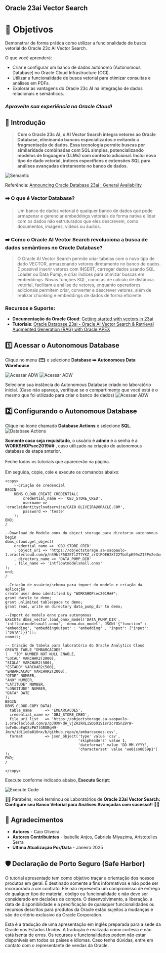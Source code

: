 ## Oracle 23ai Vector Search

# 🎯 **Objetivos**

Demonstrar de forma prática como utilizar a funcionalidade de busca vetorial do Oracle 23c AI Vector Search.

O que você aprenderá:

- Criar e configurar um banco de dados autônomo (Autonomous Database) no Oracle Cloud Infrastructure (OCI).
- Utilizar a funcionalidade de busca vetorial para otimizar consultas e análises em PDFs.
- Explorar as vantagens do Oracle 23c AI na integração de dados relacionais e semânticos.

### _**Aproveite sua experiência na Oracle Cloud!**_


## 📌 Introdução

>**Com o Oracle 23c AI, o AI Vector Search integra vetores ao Oracle Database, eliminando bancos especializados e evitando a fragmentação de dados. Essa tecnologia permite buscas por similaridade combinadas com SQL simples, potencializando modelos de linguagem (LLMs) com contexto adicional. Inclui novo tipo de dado vetorial, índices específicos e extensões SQL para análises avançadas diretamente no banco de dados.** 

![Semantic](images/semantic.png)

Referência: [Announcing Oracle Database 23ai : General Availability
](https://blogs.oracle.com/database/post/oracle-23ai-now-generally-available)

### ➡️ **O que é Vector Database?**

> Um banco de dados vetorial é qualquer banco de dados que pode armazenar e gerenciar embeddings vetoriais de forma nativa e lidar com os dados não estruturados que eles descrevem, como documentos, imagens, vídeos ou áudios.


### ➡️ **Como o Oracle AI Vector Search revoluciona a busca de dados semânticos no Oracle Database?**

> O Oracle AI Vector Search permite criar tabelas com o novo tipo de dado VECTOR, armazenando vetores diretamente no banco de dados. É possível inserir vetores com INSERT, carregar dados usando SQL Loader ou Data Pump, e criar índices para otimizar buscas em embeddings. Novas funções SQL, como as de cálculo de distância vetorial, facilitam a análise de vetores, enquanto operadores adicionais permitem criar, converter e descrever vetores, além de realizar chunking e embeddings de dados de forma eficiente.

### **Recursos e Suporte**:
- **Documentação da Oracle Cloud**: [Getting started with vectors in 23ai](https://blogs.oracle.com/coretec/post/getting-started-with-vectors-in-23ai)
- **Tutoriais**: [Oracle Database 23ai - Oracle AI Vector Search & Retrieval Augmented Generation (RAG) with Oracle APEX](https://www.linkedin.com/pulse/oracle-database-23ai-ai-vector-search-retrieval-augmented-rao-bqkcf/)

## 1️⃣ Acessar o Autonomous Database
Clique no menu **(☰)** e selecione **Database ⮕ Autonomous Data Warehouse**.

   ![Acessar ADW](images/OCIADW1.png)
   ![Acessar ADW](images/OCIADW2.png)

Selecione sua instância do Autonomous Database criado no laboratório inicial. (Caso não apareça, verifique se o compartimento que você está é o mesmo que foi utilizado para criar o banco de dados)
   ![Acessar ADW](images/OCIADW3.png)


## 2️⃣ Configurando o Autonomous Database

Clique no ícone chamado **Database Actions** e selecione **SQL**.
![Database Actions](images/database-actions.png)

**Somente caso seja requisitado**, o usuário é **admin** e a senha é a **WORKSHOPsec2019##** , caso utilizado na criação do autonomous database da etapa anterior.
<br> 
<br>
Feche todos os tutoriais que aparecerão na página.
<br>
<br>
Em seguida, copie, cole e execute os comandos abaixo:


    <copy>  
        --Criação de credencial
    BEGIN
        DBMS_CLOUD.CREATE_CREDENTIAL(
            credential_name => 'OBJ_STORE_CRED',
            username => 'oracleidentitycloudservice/CAIO.OLIVEIRA@ORACLE.COM',
            password => 'teste'
        );
    END;
    /

    --Download de Modelo onnx do object storage para diretorio autonomous
    begin
    dbms_cloud.get_object(
        credential_name => 'OBJ_STORE_CRED'
        , object_uri => 'https://objectstorage.sa-saopaulo-1.oraclecloud.com/p/nS9blF5U2ETiZT7YKZ_zrXtPOEH2Xf22TbdlpK99xZIEPmZedx4_eFBX4khYykmw/n/idi1o0a010nx/b/TDC/o/intfloatmodelsmall.onnx'
        , directory_name => 'DATA_PUMP_DIR'
        , file_name => 'intfloatmodelsmall.onnx'
    );
    end;
    /

    --Criação de usuário/schema para import do modelo e criação da aplicação
    create user demo identified by "WORKSHOPsec2019##";
    grant dwrole to demo;
    grant unlimited tablespace to demo;
    grant read, write on directory data_pump_dir to demo;

    --Import de modelo onnx para autonomous
    EXECUTE dbms_vector.load_onnx_model('DATA_PUMP_DIR', 'intfloatmodelsmall.onnx', 'demo.doc_model', JSON('{"function" : "embedding", "embeddingOutput" : "embedding" , "input": {"input": ["DATA"]}}'));
    commit;

    -- Criação de tabela para laboratório do Oracle Analytics Cloud
    CREATE TABLE "EMBARCACOES"
    (	"ID" NUMBER NOT NULL ENABLE,
	"LOCAL" VARCHAR2(2000),
	"SIGLA" VARCHAR2(500),
	"ESTADO" VARCHAR2(500),
	"EMBARCACAO" VARCHAR2(2000),
	"QTDE" NUMBER,
	"ANO" NUMBER,
	"LATITUDE" NUMBER,
	"LONGITUDE" NUMBER,
	"DATA" DATE
    );
    BEGIN
    DBMS_CLOUD.COPY_DATA(
      table_name      => 'EMBARCACOES',
      credential_name => 'OBJ_STORE_CRED',
      file_uri_list   => 'https://objectstorage.sa-saopaulo-1.oraclecloud.com/p/p3OXW-dA_vjZA2kRL1SDpO1S1sr2crQSnZ9rW-twTe0upEqO8zPW7lGBUBgH9-Jm/n/idi1o0a010nx/b/github_repo/o/embarcacoes.csv',
      format          => json_object('type' value 'csv',
                                     'skipheaders' value 1,
                                     'dateformat' value 'DD-MM-YYYY',
                                     'characterset' value 'we8iso8859p1')
    );
    END;
    /

    </copy>

Execute conforme indicado abaixo, **Execute Script**:

![Execute Code](images\execute-code.png)

🎉🎉 Parabéns, você terminou os Laboratórios de **Oracle 23ai Vector Search: Configure seu Banco Vetorial para Análises Avançadas com sucesso!!** 🎉🎉

## 👥 Agradecimentos

- **Autores** - Caio Oliveira
- **Autores Contribuintes** - Isabelle Anjos, Gabriela Miyazima, Aristotelles Serra
- **Última Atualização Por/Data** - Janeiro 2025

## 🛡️ Declaração de Porto Seguro (Safe Harbor)

O tutorial apresentado tem como objetivo traçar a orientação dos nossos produtos em geral. É destinado somente a fins informativos e não pode ser incorporado a um contrato. Ele não representa um compromisso de entrega de qualquer tipo de material, código ou funcionalidade e não deve ser considerado em decisões de compra. O desenvolvimento, a liberação, a data de disponibilidade e a precificação de quaisquer funcionalidades ou recursos descritos para produtos da Oracle estão sujeitos a mudanças e são de critério exclusivo da Oracle Corporation.

Esta é a tradução de uma apresentação em inglês preparada para a sede da Oracle nos Estados Unidos. A tradução é realizada como cortesia e não está isenta de erros. Os recursos e funcionalidades podem não estar disponíveis em todos os países e idiomas. Caso tenha dúvidas, entre em contato com o representante de vendas da Oracle. 

